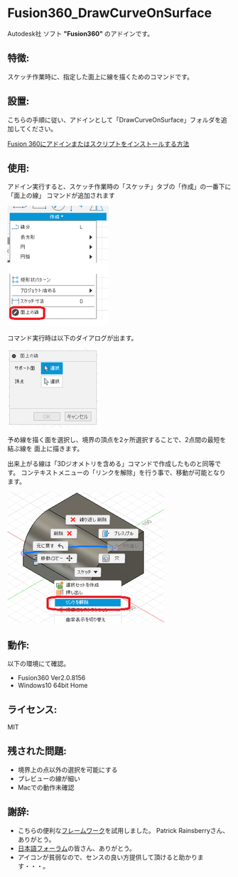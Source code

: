 # **Fusion360_DrawCurveOnSurface**
Autodesk社 ソフト <b>"Fusion360" </b> のアドインです。

## 特徴:
スケッチ作業時に、指定した面上に線を描くためのコマンドです。


## 設置:
こちらの手順に従い、アドインとして「DrawCurveOnSurface」フォルダを追加してください。

[Fusion 360にアドインまたはスクリプトをインストールする方法](
https://knowledge.autodesk.com/ja/support/fusion-360/troubleshooting/caas/sfdcarticles/sfdcarticles/JPN/How-to-install-an-ADD-IN-and-Script-in-Fusion-360.html)

## 使用:
アドイン実行すると、スケッチ作業時の「スケッチ」タブの「作成」の一番下に「面上の線」
コマンドが追加されます

![追加コマンド](./images/toolpanel.png)

コマンド実行時は以下のダイアログが出ます。

![ダイアログ](./images/dialog.png)

予め線を描く面を選択し、境界の頂点を2ヶ所選択することで、2点間の最短を結ぶ線を
面上に描きます。

出来上がる線は「3Dジオメトリを含める」コマンドで作成したものと同等です。
コンテキストメニューの「リンクを解除」を行う事で、移動が可能となります。

![ダイアログ](./images/removeLink.png)


## 動作:
以下の環境にて確認。
+ Fusion360 Ver2.0.8156
+ Windows10 64bit Home

## ライセンス:
MIT

## 残された問題:
+ 境界上の点以外の選択を可能にする
+ プレビューの線が細い
+ Macでの動作未確認

## 謝辞:
+ こちらの便利な[フレームワーク](https://github.com/tapnair/Fusion360AddinSkeleton)を試用しました。
 Patrick Rainsberryさん、ありがとう。
+ [日本語フォーラム](https://forums.autodesk.com/t5/fusion-360-ri-ben-yu/bd-p/707)の皆さん、ありがとう。
+ アイコンが貧弱なので、センスの良い方提供して頂けると助かります・・・。